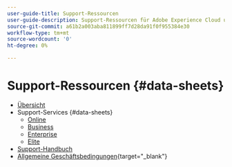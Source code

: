 ```yaml
---
user-guide-title: Support-Ressourcen
user-guide-description: Support-Ressourcen für Adobe Experience Cloud und Adobe Experience Platform.
source-git-commit: a61b2a003aba811899ff7d28da91f0f955384e30
workflow-type: tm+mt
source-wordcount: '0'
ht-degree: 0%

---
```



# Support-Ressourcen {#data-sheets}

+ [Übersicht](overview.md)
+ Support-Services {#data-sheets}
   + [Online](online.md)
   + [Business](business.md)
   + [Enterprise](enterprise.md)
   + [Elite](elite.md)
+ [Support-Handbuch](support-guide.md)
+ [Allgemeine Geschäftsbedingungen](https://helpx.adobe.com/de/support/programs/support-policies-terms-conditions.html){target=&quot;_blank&quot;}

<!--

Articles must be added to this TOC file in order to render.

Use this list format to specify links to articles and section headings that expand and collapse in the left rail of the user guide.

An article link CANNOT be used as a section heading.
-->
